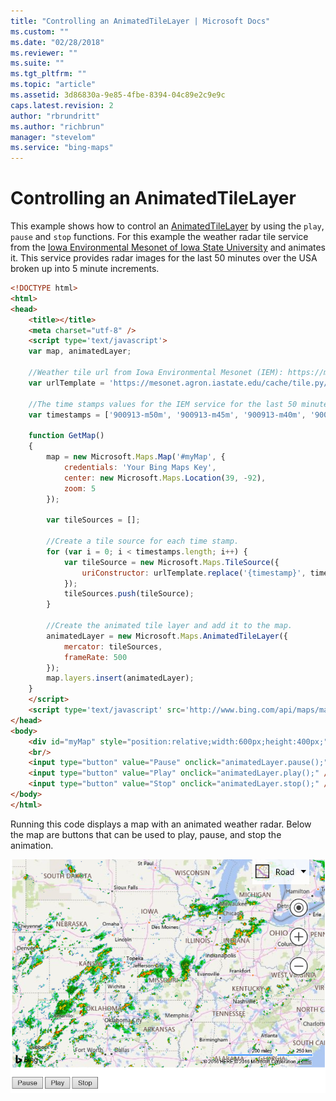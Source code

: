 ```yaml
---
title: "Controlling an AnimatedTileLayer | Microsoft Docs"
ms.custom: ""
ms.date: "02/28/2018"
ms.reviewer: ""
ms.suite: ""
ms.tgt_pltfrm: ""
ms.topic: "article"
ms.assetid: 3d86830a-9e85-4fbe-8394-04c89e2c9e9c
caps.latest.revision: 2
author: "rbrundritt"
ms.author: "richbrun"
manager: "stevelom"
ms.service: "bing-maps"
---
```


# Controlling an AnimatedTileLayer

This example shows how to control an [AnimatedTileLayer](../../map-control-api/animatedtilelayer-class.md) by using the `play`, `pause` and `stop` functions. For this example the weather radar tile service from the [Iowa Environmental Mesonet of Iowa State University](https://www.mesonet.agron.iastate.edu/ogc/) and animates it. This service provides radar images for the last 50 minutes over the USA broken up into 5 minute increments.

```html
<!DOCTYPE html>
<html>
<head>
    <title></title>
    <meta charset="utf-8" />
	<script type='text/javascript'>
    var map, animatedLayer;

    //Weather tile url from Iowa Environmental Mesonet (IEM): https://mesonet.agron.iastate.edu/ogc/
    var urlTemplate = 'https://mesonet.agron.iastate.edu/cache/tile.py/1.0.0/nexrad-n0q-{timestamp}/{zoom}/{x}/{y}.png';

    //The time stamps values for the IEM service for the last 50 minutes broken up into 5 minute increments.
    var timestamps = ['900913-m50m', '900913-m45m', '900913-m40m', '900913-m35m', '900913-m30m', '900913-m25m', '900913-m20m', '900913-m15m', '900913-m10m', '900913-m05m', '900913'];

    function GetMap()
    {
        map = new Microsoft.Maps.Map('#myMap', {
            credentials: 'Your Bing Maps Key',
            center: new Microsoft.Maps.Location(39, -92),
            zoom: 5
        });

        var tileSources = [];

        //Create a tile source for each time stamp.
        for (var i = 0; i < timestamps.length; i++) {
            var tileSource = new Microsoft.Maps.TileSource({
                uriConstructor: urlTemplate.replace('{timestamp}', timestamps[i])
            });
            tileSources.push(tileSource);
        }

        //Create the animated tile layer and add it to the map.
        animatedLayer = new Microsoft.Maps.AnimatedTileLayer({
            mercator: tileSources,
            frameRate: 500
        });
        map.layers.insert(animatedLayer);
    }
    </script>
    <script type='text/javascript' src='http://www.bing.com/api/maps/mapcontrol?callback=GetMap' async defer></script>
</head>
<body>
    <div id="myMap" style="position:relative;width:600px;height:400px;"></div>
    <br/>
    <input type="button" value="Pause" onclick="animatedLayer.pause();"/>
    <input type="button" value="Play" onclick="animatedLayer.play();" />
    <input type="button" value="Stop" onclick="animatedLayer.stop();" />
</body>
</html>
```

Running this code displays a map with an animated weather radar. Below the map are buttons that can be used to play, pause, and stop the animation.

![BMV8_AnimatedTileLayer_Controls](../../media/bmv8-animatedtilelayer-controls.PNG)